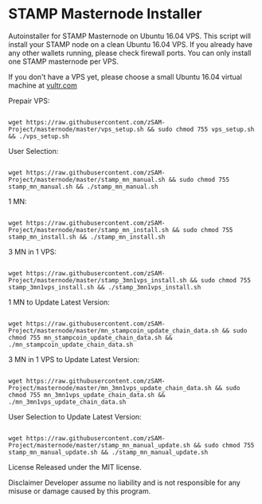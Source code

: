 # STAMP Masternode Installer
Autoinstaller for STAMP Masternode on Ubuntu 16.04 VPS. This script will install your STAMP node on a clean Ubuntu 16.04 VPS. If you already have any other wallets running, please check firewall ports. You can only install one STAMP masternode per VPS.

If you don't have a VPS yet, please choose a small Ubuntu 16.04 virtual machine at <a href="https://www.vultr.com/?ref=7476040" rel="nofollow">vultr.com</a></p>

Prepair VPS:
<pre><code>
wget https://raw.githubusercontent.com/zSAM-Project/masternode/master/vps_setup.sh && sudo chmod 755 vps_setup.sh && ./vps_setup.sh
</pre></code>

User Selection:
<pre><code>
wget https://raw.githubusercontent.com/zSAM-Project/masternode/master/stamp_mn_manual.sh && sudo chmod 755 stamp_mn_manual.sh && ./stamp_mn_manual.sh
</pre></code>

1 MN:
<pre><code>
wget https://raw.githubusercontent.com/zSAM-Project/masternode/master/stamp_mn_install.sh && sudo chmod 755 stamp_mn_install.sh && ./stamp_mn_install.sh
</pre></code>

3 MN in 1 VPS:
<pre><code>
wget https://raw.githubusercontent.com/zSAM-Project/masternode/master/stamp_3mn1vps_install.sh && sudo chmod 755 stamp_3mn1vps_install.sh && ./stamp_3mn1vps_install.sh
</pre></code>

1 MN to Update Latest Version:
<pre><code>
wget https://raw.githubusercontent.com/zSAM-Project/masternode/master/mn_stampcoin_update_chain_data.sh && sudo chmod 755 mn_stampcoin_update_chain_data.sh && ./mn_stampcoin_update_chain_data.sh
</pre></code>

3 MN in 1 VPS to Update Latest Version:
<pre><code>
wget https://raw.githubusercontent.com/zSAM-Project/masternode/master/mn_3mn1vps_update_chain_data.sh && sudo chmod 755 mn_3mn1vps_update_chain_data.sh && ./mn_3mn1vps_update_chain_data.sh
</pre></code>

User Selection to Update Latest Version:
<pre><code>
wget https://raw.githubusercontent.com/zSAM-Project/masternode/master/stamp_mn_manual_update.sh && sudo chmod 755 stamp_mn_manual_update.sh && ./stamp_mn_manual_update.sh
</pre></code>

License
Released under the MIT license.

Disclaimer
Developer assume no liability and is not responsible for any misuse or damage caused by this program.
